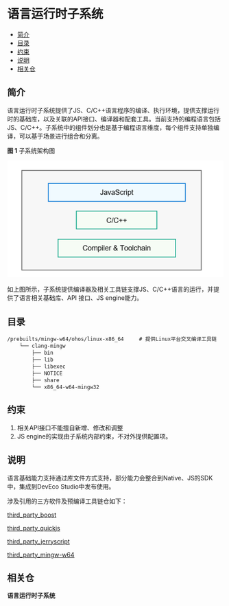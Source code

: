 # 语言运行时子系统<a name="ZH-CN_TOPIC_0000001124628397"></a>

-   [简介](#section15963162310012)
-   [目录](#section971210485617)
-   [约束](#section119744591305)
-   [说明](#section1312121216216)
-   [相关仓](#section1371113476307)

## 简介<a name="section15963162310012"></a>

语言运行时子系统提供了JS、C/C++语言程序的编译、执行环境，提供支撑运行时的基础库，以及关联的API接口、编译器和配套工具。当前支持的编程语言包括JS、C/C++。子系统中的组件划分也是基于编程语言维度，每个组件支持单独编译，可以基于场景进行组合和分离。

**图 1**  子系统架构图<a name="fig4166312527"></a>  


![](figures/子系统架构图-5.png)

如上图所示，子系统提供编译器及相关工具链支撑JS、C/C++语言的运行，并提供了语言相关基础库、API 接口、JS engine能力。

## 目录<a name="section971210485617"></a>

```
/prebuilts/mingw-w64/ohos/linux-x86_64     # 提供Linux平台交叉编译工具链
    └── clang-mingw
        ├── bin
        ├── lib
        ├── libexec
        ├── NOTICE
        ├── share
        └── x86_64-w64-mingw32
```

## 约束<a name="section119744591305"></a>

1.  相关API接口不能擅自新增、修改和调整
2.  JS engine的实现由子系统内部约束，不对外提供配置项。

## 说明<a name="section1312121216216"></a>

语言基础能力支持通过库文件方式支持，部分能力会整合到Native、JS的SDK中，集成到DevEco Studio中发布使用。

涉及引用的三方软件及预编译工具链仓如下：

[third_party_boost](https://gitee.com/openharmony/third_party_boost)

[third_party_quickjs](https://gitee.com/openharmony/third_party_quickjs)

[third_party_jerryscript](https://gitee.com/openharmony/third_party_jerryscript)

[third_party_mingw-w64](https://gitee.com/openharmony/third_party_mingw-w64)

## 相关仓<a name="section1371113476307"></a>

**语言运行时子系统**
